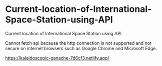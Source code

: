 # Current-location-of-International-Space-Station-using-API
Current location of International Space Station using API

Cannot fetch api because the http connection is not supported and not secure on internet browsers such as Google Chrome and Microsoft Edge.

https://kaleidoscopic-ganache-7d6cf3.netlify.app/
